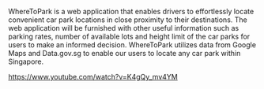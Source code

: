 WhereToPark is a web application that enables drivers to effortlessly locate convenient car park locations in close proximity to their destinations. The web application will be furnished with other useful information such as parking rates, number of available lots and height limit of the car parks for users to make an informed decision. WhereToPark utilizes data from Google Maps and Data.gov.sg to enable our users to locate any car park within Singapore.

https://www.youtube.com/watch?v=K4gQy_mv4YM
